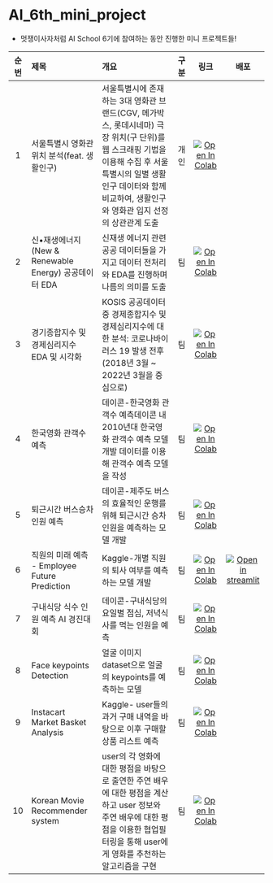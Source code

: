 # AI_6th_mini_project
* 멋쟁이사자처럼 AI School 6기에 참여하는 동안 진행한 미니 프로젝트들!

|순번|제목|개요|구분|링크|배포|
|:---:|:---|:---|:---:|:---:|:---:|
|1|서울특별시 영화관 위치 분석(feat. 생활인구)|서울특별시에 존재하는 3대 영화관 브랜드(CGV, 메가박스, 롯데시네마) 극장 위치(구 단위)를 웹 스크래핑 기법을 이용해 수집 후 서울특별시의 일별 생활인구 데이터와 함께 비교하여, 생활인구와 영화관 입지 선정의 상관관계 도출|개인|[![Open In Colab](https://colab.research.google.com/assets/colab-badge.svg)](https://colab.research.google.com/github/jihongleejihong/AI_6th_mini_project/blob/main/1.%20%EC%84%9C%EC%9A%B8%ED%8A%B9%EB%B3%84%EC%8B%9C%20%EC%98%81%ED%99%94%EA%B4%80%20%EC%9C%84%EC%B9%98%20%EB%B6%84%EC%84%9D(feat.%20%EC%83%9D%ED%99%9C%EC%9D%B8%EA%B5%AC).ipynb)||
|2|신•재생에너지(New & Renewable Energy) 공공데이터 EDA|신재생 에너지 관련 공공 데이터들을 가지고 데이터 전처리와 EDA를 진행하며 나름의 의미를 도출|팀|[![Open In Colab](https://colab.research.google.com/assets/colab-badge.svg)](https://colab.research.google.com/github/jihongleejihong/AI_6th_mini_project/blob/main/2.%20신•재생에너지(New%20%26%20Renewable%20Energy)%20공공데이터%20EDA_9팀.ipynb)||
|3|경기종합지수 및 경제심리지수 EDA 및 시각화|KOSIS 공공데이터 중 경제종합지수 및 경제심리지수에 대한 분석: 코로나바이러스 19 발생 전후(2018년 3월 ~ 2022년 3월을 중심으로)|팀|[![Open In Colab](https://colab.research.google.com/assets/colab-badge.svg)](https://colab.research.google.com/github/jihongleejihong/AI_6th_mini_project/blob/main/3.%20경기종합지수%20및%20경제심리지수%20EDA%20및%20시각화.ipynb)||
|4|한국영화 관객수 예측|데이콘-한국영화 관객수 예측데이콘 내 2010년대 한국영화 관객수 예측 모델 개발 데이터를 이용해 관객수 예측 모델을 작성|팀|[![Open In Colab](https://colab.research.google.com/assets/colab-badge.svg)](https://colab.research.google.com/github/jihongleejihong/AI_6th_mini_project/blob/main/4.%20한국영화%20관객수%20예측.ipynb)||
|5|퇴근시간 버스승차인원 예측|데이콘-제주도 버스의 효율적인 운행를 위해 퇴근시간 승차인원을 예측하는 모델 개발|팀|[![Open In Colab](https://colab.research.google.com/assets/colab-badge.svg)](https://colab.research.google.com/github/jihongleejihong/AI_6th_mini_project/blob/main/5.%20퇴근시간%20버스승차인원%20예측%20경진대회.ipynb)||
|6|직원의 미래 예측 - Employee Future Prediction|Kaggle-개별 직원의 퇴사 여부를 예측하는 모델 개발|팀|[![Open In Colab](https://colab.research.google.com/assets/colab-badge.svg)](https://colab.research.google.com/github/jihongleejihong/AI_6th_mini_project/blob/main/6.%20직원의%20미래%20예측%20-%20Employee%20Future%20Prediction.ipynb)|[![Open in streamlit](https://img.shields.io/badge/streamlit-FF4B4B?style=for-the-badge&logo=streamlit&logoColor=white)](https://jihongleejihong-ql-employee-future-prediction-main-xabexm.streamlitapp.com/)|
|7|구내식당 식수 인원 예측 AI 경진대회|데이콘-구내식당의 요일별 점심, 저녁식사를 먹는 인원을 예측|팀|[![Open In Colab](https://colab.research.google.com/assets/colab-badge.svg)](https://colab.research.google.com/github/jihongleejihong/AI_6th_mini_project/blob/main/7.%20구내식당%20식수%20인원%20예측%20AI%20경진대회.ipynb)||
|8|Face keypoints Detection|얼굴 이미지 dataset으로 얼굴의 keypoints를 예측하는 모델|팀|[![Open In Colab](https://colab.research.google.com/assets/colab-badge.svg)](https://colab.research.google.com/github/jihongleejihong/AI_6th_mini_project/blob/main/8.%20Face%20keypoints%20Detection.ipynb)||
|9|Instacart Market Basket Analysis|Kaggle- user들의 과거 구매 내역을 바탕으로 이후 구매할 상품 리스트 예측|팀|[![Open In Colab](https://colab.research.google.com/assets/colab-badge.svg)](https://colab.research.google.com/github/jihongleejihong/AI_6th_mini_project/blob/main/9.%20Instacart%20Market%20Basket%20Analysis.ipynb)||
|10|Korean Movie Recommender system| user의 각 영화에 대한 평점을 바탕으로 출연한 주연 배우에 대한 평점을 계산하고 user 정보와 주연 배우에 대한 평점을 이용한 협업필터링을 통해 user에게 영화를 추천하는 알고리즘을 구현|팀|[![Open In Colab](https://colab.research.google.com/assets/colab-badge.svg)](https://colab.research.google.com/github/jihongleejihong/AI_6th_mini_project/blob/main/10.%20Korean%20Movie%20Recommender%20system.ipynb)||
